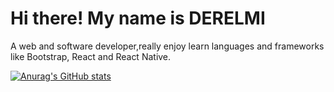 # Hi there! My name is DERELMI
  A web and software developer,really enjoy learn languages and frameworks like Bootstrap, React and React Native. 

[![Anurag's GitHub stats](https://github-readme-stats.vercel.app/api?username=DERELMI&theme=radical)](https://github.com/anuraghazra/github-readme-stats)
